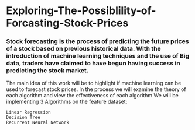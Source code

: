 # Exploring-The-Possiblility-of-Forcasting-Stock-Prices

### Stock forecasting is the process of predicting the future prices of a stock based on previous historical data. With the introduction of machine learning techniques and the use of Big data, traders have claimed to have begun having success in predicting the stock market.
    
The main idea of this work will be to highlight if machine learning can be used to forecast stock prices. In the process we will examine the theory of each algorithm and view the effectiveness of each algorithm 
We will be implementing 3 Algorithms on the feature dataset:
   
    Linear Regression
    Decision Tree
    Recurrent Neural Network 
